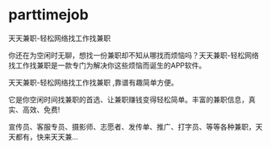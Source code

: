 # parttimejob
天天兼职-轻松网络找工作找兼职 

你还在为空闲时无聊，想找一份兼职却不知从哪找而烦恼吗？天天兼职-轻松网络找工作找兼职是一款专门为解决你这些烦恼而诞生的APP软件。

天天兼职-轻松网络找工作找兼职 ,靠谱有趣简单方便。

它是你空闲时间找兼职的首选、让兼职赚钱变得轻松简单。丰富的兼职信息，真实、高效、免费!

宣传员、客服专员、摄影师、志愿者、发传单、推广、打字员、等等各种兼职，天天都有，快来天天兼...
